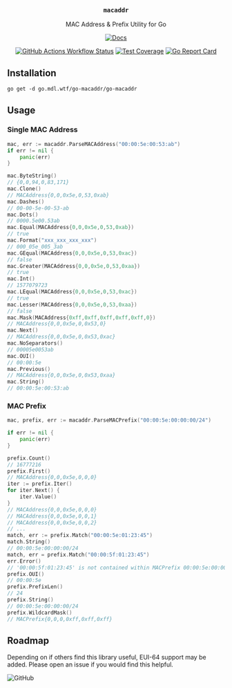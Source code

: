 <div align="center">

### `macaddr`

MAC Address & Prefix Utility for Go

[![Docs](https://img.shields.io/badge/godoc-reference-007D9C.svg?style=for-the-badge)](https://pkg.go.dev/go.mdl.wtf/go-macaddr)

[![GitHub Actions Workflow Status](https://img.shields.io/github/actions/workflow/status/thatmattlove/go-macaddr/test.yml?style=for-the-badge)](https://github.com/thatmattlove/go-macaddr/actions/workflows/test.yml) [![Test Coverage](https://img.shields.io/coverallsCoverage/github/thatmattlove/go-macaddr?style=for-the-badge)](https://coveralls.io/github/thatmattlove/go-macaddr) [![Go Report Card](https://goreportcard.com/badge/github.com/thatmattlove/go-macaddr?style=for-the-badge)](https://goreportcard.com/report/github.com/thatmattlove/go-macaddr)

</div>

## Installation

```
go get -d go.mdl.wtf/go-macaddr/go-macaddr
```

## Usage

### Single MAC Address

```go
mac, err := macaddr.ParseMACAddress("00:00:5e:00:53:ab")
if err != nil {
    panic(err)
}

mac.ByteString()
// {0,0,94,0,83,171}
mac.Clone()
// MACAddress{0,0,0x5e,0,53,0xab}
mac.Dashes()
// 00-00-5e-00-53-ab
mac.Dots()
// 0000.5e00.53ab
mac.Equal(MACAddress{0,0,0x5e,0,53,0xab})
// true
mac.Format("xxx_xxx_xxx_xxx")
// 000_05e_005_3ab
mac.GEqual(MACAddress{0,0,0x5e,0,53,0xac})
// false
mac.Greater(MACAddress{0,0,0x5e,0,53,0xaa})
// true
mac.Int()
// 1577079723
mac.LEqual(MACAddress{0,0,0x5e,0,53,0xac})
// true
mac.Lesser(MACAddress{0,0,0x5e,0,53,0xaa})
// false
mac.Mask(MACAddress{0xff,0xff,0xff,0xff,0xff,0})
// MACAddress{0,0,0x5e,0,0x53,0}
mac.Next()
// MACAddress{0,0,0x5e,0,0x53,0xac}
mac.NoSeparators()
// 00005e0053ab
mac.OUI()
// 00:00:5e
mac.Previous()
// MACAddress{0,0,0x5e,0,0x53,0xaa}
mac.String()
// 00:00:5e:00:53:ab
```

### MAC Prefix

```go
mac, prefix, err := macaddr.ParseMACPrefix("00:00:5e:00:00:00/24")

if err != nil {
    panic(err)
}

prefix.Count()
// 16777216
prefix.First()
// MACAddress{0,0,0x5e,0,0,0}
iter := prefix.Iter()
for iter.Next() {
    iter.Value()
}
// MACAddress{0,0,0x5e,0,0,0}
// MACAddress{0,0,0x5e,0,0,1}
// MACAddress{0,0,0x5e,0,0,2}
// ...
match, err := prefix.Match("00:00:5e:01:23:45")
match.String()
// 00:00:5e:00:00:00/24
match, err = prefix.Match("00:00:5f:01:23:45")
err.Error()
// '00:00:5f:01:23:45' is not contained within MACPrefix 00:00:5e:00:00:00/24
prefix.OUI()
// 00:00:5e
prefix.PrefixLen()
// 24
prefix.String()
// 00:00:5e:00:00:00/24
prefix.WildcardMask()
// MACPrefix{0,0,0,0xff,0xff,0xff}
```

## Roadmap

Depending on if others find this library useful, EUI-64 support may be added. Please open an issue if you would find this helpful.

![GitHub](https://img.shields.io/github/license/thatmattlove/go-macaddr?color=000&style=for-the-badge)
